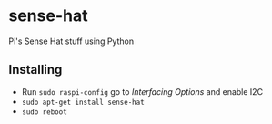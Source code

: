 # sense-hat
Pi's Sense Hat stuff using Python

## Installing
* Run ```sudo raspi-config``` go to *Interfacing Options* and enable I2C
* ``` sudo apt-get install sense-hat ```
* ``` sudo reboot ```
